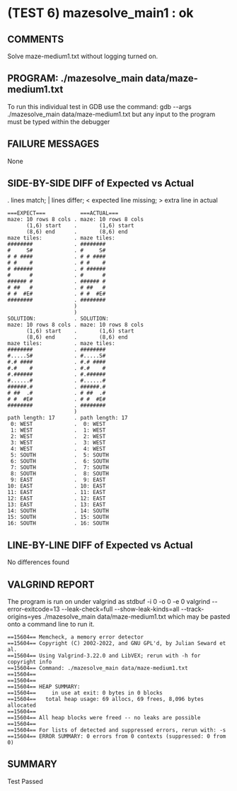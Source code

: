 (TEST 6) mazesolve_main1 : ok
=============================

COMMENTS
--------
Solve maze-medium1.txt without logging turned on.

PROGRAM: ./mazesolve_main data/maze-medium1.txt
-----------------------------------------------
To run this individual test in GDB use the command:
  gdb --args ./mazesolve_main data/maze-medium1.txt
but any input to the program must be typed within the debugger

FAILURE MESSAGES
----------------
None

SIDE-BY-SIDE DIFF of Expected vs Actual
---------------------------------------
. lines match; | lines differ; < expected line missing; > extra line in actual

```sdiff
===EXPECT===           ===ACTUAL===
maze: 10 rows 8 cols . maze: 10 rows 8 cols
      (1,6) start    .       (1,6) start
      (8,6) end      .       (8,6) end
maze tiles:          . maze tiles:
########             . ########
#     S#             . #     S#
# # ####             . # # ####
# #    #             . # #    #
# ######             . # ######
#      #             . #      #
###### #             . ###### #
# ##   #             . # ##   #
# #  #E#             . # #  #E#
########             . ########
                     ) 
                     ) 
SOLUTION:            . SOLUTION:
maze: 10 rows 8 cols . maze: 10 rows 8 cols
      (1,6) start    .       (1,6) start
      (8,6) end      .       (8,6) end
maze tiles:          . maze tiles:
########             . ########
#.....S#             . #.....S#
#.# ####             . #.# ####
#.#    #             . #.#    #
#.######             . #.######
#......#             . #......#
######.#             . ######.#
# ##  .#             . # ##  .#
# #  #E#             . # #  #E#
########             . ########
                     ) 
path length: 17      . path length: 17
 0: WEST             .  0: WEST
 1: WEST             .  1: WEST
 2: WEST             .  2: WEST
 3: WEST             .  3: WEST
 4: WEST             .  4: WEST
 5: SOUTH            .  5: SOUTH
 6: SOUTH            .  6: SOUTH
 7: SOUTH            .  7: SOUTH
 8: SOUTH            .  8: SOUTH
 9: EAST             .  9: EAST
10: EAST             . 10: EAST
11: EAST             . 11: EAST
12: EAST             . 12: EAST
13: EAST             . 13: EAST
14: SOUTH            . 14: SOUTH
15: SOUTH            . 15: SOUTH
16: SOUTH            . 16: SOUTH

```

LINE-BY-LINE DIFF of Expected vs Actual
---------------------------------------
No differences found

VALGRIND REPORT
---------------
The program is run on under valgrind as
  stdbuf -i 0 -o 0 -e 0 valgrind --error-exitcode=13 --leak-check=full --show-leak-kinds=all --track-origins=yes ./mazesolve_main data/maze-medium1.txt
which may be pasted onto a command line to run it.

```
==15604== Memcheck, a memory error detector
==15604== Copyright (C) 2002-2022, and GNU GPL'd, by Julian Seward et al.
==15604== Using Valgrind-3.22.0 and LibVEX; rerun with -h for copyright info
==15604== Command: ./mazesolve_main data/maze-medium1.txt
==15604== 
==15604== 
==15604== HEAP SUMMARY:
==15604==     in use at exit: 0 bytes in 0 blocks
==15604==   total heap usage: 69 allocs, 69 frees, 8,096 bytes allocated
==15604== 
==15604== All heap blocks were freed -- no leaks are possible
==15604== 
==15604== For lists of detected and suppressed errors, rerun with: -s
==15604== ERROR SUMMARY: 0 errors from 0 contexts (suppressed: 0 from 0)
```

SUMMARY
-------
Test Passed
